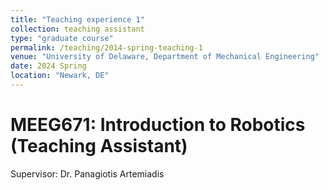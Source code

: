 ```yaml
---
title: "Teaching experience 1"
collection: teaching assistant
type: "graduate course"
permalink: /teaching/2014-spring-teaching-1
venue: "University of Delaware, Department of Mechanical Engineering"
date: 2024 Spring
location: "Newark, DE"
---
```


MEEG671: Introduction to Robotics (Teaching Assistant)
======
Supervisor: Dr. Panagiotis Artemiadis
